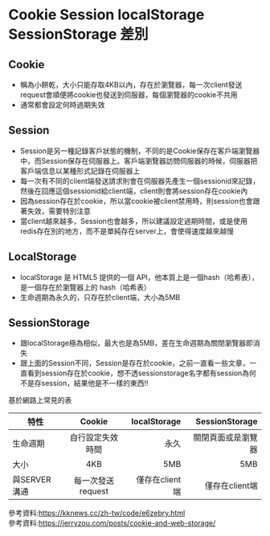 # Cookie Session localStorage SessionStorage 差別


## Cookie
* 稱為小餅乾，大小只能存取4KB以內，存在於瀏覽器，每一次client發送request會順便將cookie也發送到伺服器，每個瀏覽器的cookie不共用
* 通常都會設定何時過期失效


## Session
* Session是另一種記錄客戶狀態的機制，不同的是Cookie保存在客戶端瀏覽器中，而Session保存在伺服器上。客戶端瀏覽器訪問伺服器的時候，伺服器把客戶端信息以某種形式記錄在伺服器上
* 每一次有不同的client端發送請求則會在伺服器先產生一個sessionid來記錄，然後在回應這個sessionid給client端，client則會將session存在cookie內
* 因為session存在於cookie，所以當cookie被client禁用時，則session也會跟著失效，需要特別注意
* 當client越來越多，Session也會越多，所以建議設定過期時間，或是使用redis存在別的地方，而不是單純存在server上，會使得速度越來越慢

## LocalStorage
* localStorage 是 HTML5 提供的一個 API，他本質上是一個hash（哈希表），是一個存在於瀏覽器上的 hash（哈希表）
* 生命週期為永久的，只存在於client端，大小為5MB


## SessionStorage
* 跟localStorage極為相似，最大也是為5MB，差在生命週期為關閉瀏覽器即消失
* 跟上面的Session不同，Session是存在於cookie，之前一直看一些文章，一直看到session存在於cookie，想不透sessionstorage名字都有session為何不是存session，結果他是不一樣的東西!!

基於網路上常見的表

特性          | Cookie  | localStorage | SessionStorage
--------------|:-----:|----------------:| ------------:
生命週期   | 自行設定失效時間 |  永久 |    關閉頁面或是瀏覽器 
大小    | 4KB |  5MB  | 5MB
與SERVER溝通  | 每一次發送request | 僅存在client端 | 僅存在client端  

參考資料:https://kknews.cc/zh-tw/code/e6zebry.html<br>
參考資料:https://jerryzou.com/posts/cookie-and-web-storage/